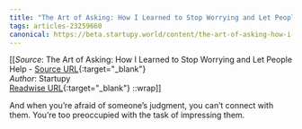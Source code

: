 ```yaml
---
title: "The Art of Asking: How I Learned to Stop Worrying and Let People Help (455979844)"
tags: articles-23259660
canonical: https://beta.startupy.world/content/the-art-of-asking-how-i-learned-to-stop-worrying-and-let-people-help/
---
```


[[_Source_: The Art of Asking: How I Learned to Stop Worrying and Let People Help - [Source URL](https://beta.startupy.world/content/the-art-of-asking-how-i-learned-to-stop-worrying-and-let-people-help/){:target="_blank"}<br>
_Author_: Startupy<br>
[Readwise URL](https://readwise.io/open/455979844){:target="_blank"}
::wrap]]

And when you’re afraid of someone’s judgment, you can’t connect with them. You’re too preoccupied with the task of impressing them.
